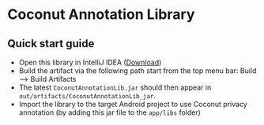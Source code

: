 Coconut Annotation Library
==========================

Quick start guide
-----------------
* Open this library in IntelliJ IDEA ([Download](https://www.jetbrains.com/idea/download/#section=mac))
* Build the artifact via the following path start from the top menu bar: Build --> Build Artifacts
* The latest `CoconutAnnotationLib.jar` should then appear in `out/artifacts/CoconutAnnotationLib_jar`.
* Import the library to the target Android project to use Coconut privacy annotation (by adding this jar file to the `app/libs` folder)
